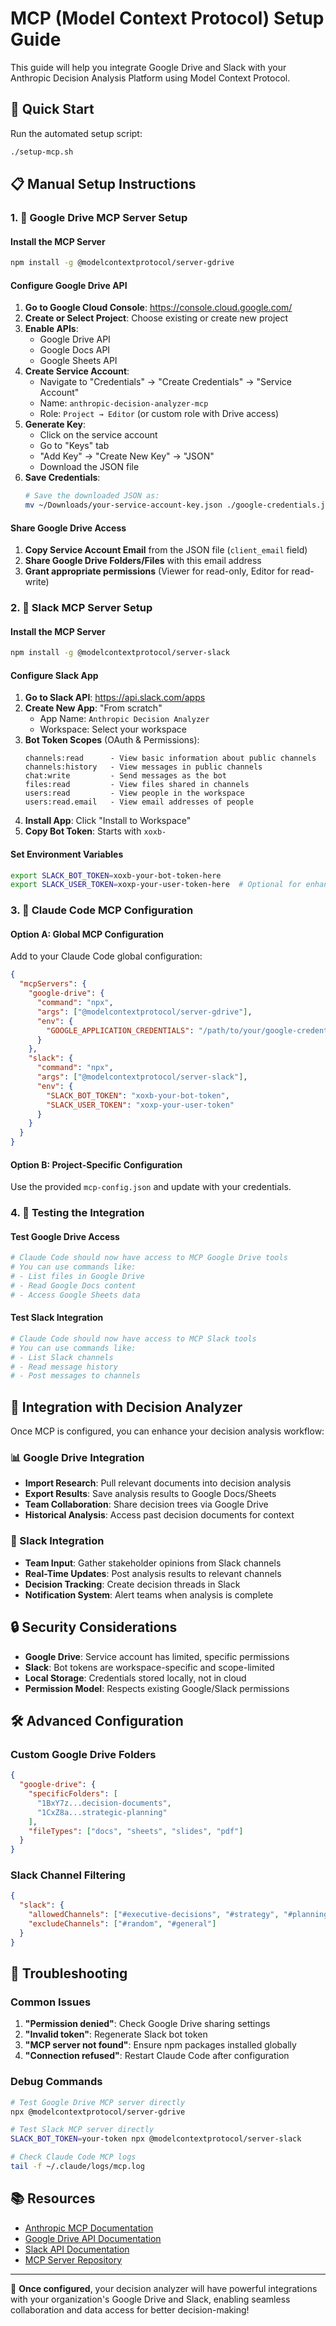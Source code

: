 # MCP (Model Context Protocol) Setup Guide

This guide will help you integrate Google Drive and Slack with your Anthropic Decision Analysis Platform using Model Context Protocol.

## 🚀 Quick Start

Run the automated setup script:

```bash
./setup-mcp.sh
```

## 📋 Manual Setup Instructions

### 1. 🔑 Google Drive MCP Server Setup

#### Install the MCP Server
```bash
npm install -g @modelcontextprotocol/server-gdrive
```

#### Configure Google Drive API

1. **Go to Google Cloud Console**: https://console.cloud.google.com/
2. **Create or Select Project**: Choose existing or create new project
3. **Enable APIs**:
   - Google Drive API
   - Google Docs API
   - Google Sheets API
4. **Create Service Account**:
   - Navigate to "Credentials" → "Create Credentials" → "Service Account"
   - Name: `anthropic-decision-analyzer-mcp`
   - Role: `Project → Editor` (or custom role with Drive access)
5. **Generate Key**:
   - Click on the service account
   - Go to "Keys" tab
   - "Add Key" → "Create New Key" → "JSON"
   - Download the JSON file
6. **Save Credentials**:
   ```bash
   # Save the downloaded JSON as:
   mv ~/Downloads/your-service-account-key.json ./google-credentials.json
   ```

#### Share Google Drive Access
1. **Copy Service Account Email** from the JSON file (`client_email` field)
2. **Share Google Drive Folders/Files** with this email address
3. **Grant appropriate permissions** (Viewer for read-only, Editor for read-write)

### 2. 💬 Slack MCP Server Setup

#### Install the MCP Server
```bash
npm install -g @modelcontextprotocol/server-slack
```

#### Configure Slack App

1. **Go to Slack API**: https://api.slack.com/apps
2. **Create New App**: "From scratch"
   - App Name: `Anthropic Decision Analyzer`
   - Workspace: Select your workspace
3. **Bot Token Scopes** (OAuth & Permissions):
   ```
   channels:read      - View basic information about public channels
   channels:history   - View messages in public channels
   chat:write         - Send messages as the bot
   files:read         - View files shared in channels
   users:read         - View people in the workspace
   users:read.email   - View email addresses of people
   ```
4. **Install App**: Click "Install to Workspace"
5. **Copy Bot Token**: Starts with `xoxb-`

#### Set Environment Variables
```bash
export SLACK_BOT_TOKEN=xoxb-your-bot-token-here
export SLACK_USER_TOKEN=xoxp-your-user-token-here  # Optional for enhanced features
```

### 3. 🔧 Claude Code MCP Configuration

#### Option A: Global MCP Configuration

Add to your Claude Code global configuration:

```json
{
  "mcpServers": {
    "google-drive": {
      "command": "npx",
      "args": ["@modelcontextprotocol/server-gdrive"],
      "env": {
        "GOOGLE_APPLICATION_CREDENTIALS": "/path/to/your/google-credentials.json"
      }
    },
    "slack": {
      "command": "npx",
      "args": ["@modelcontextprotocol/server-slack"],
      "env": {
        "SLACK_BOT_TOKEN": "xoxb-your-bot-token",
        "SLACK_USER_TOKEN": "xoxp-your-user-token"
      }
    }
  }
}
```

#### Option B: Project-Specific Configuration

Use the provided `mcp-config.json` and update with your credentials.

### 4. 🧪 Testing the Integration

#### Test Google Drive Access
```bash
# Claude Code should now have access to MCP Google Drive tools
# You can use commands like:
# - List files in Google Drive
# - Read Google Docs content
# - Access Google Sheets data
```

#### Test Slack Integration
```bash
# Claude Code should now have access to MCP Slack tools
# You can use commands like:
# - List Slack channels
# - Read message history
# - Post messages to channels
```

## 🎯 Integration with Decision Analyzer

Once MCP is configured, you can enhance your decision analysis workflow:

### 📊 Google Drive Integration
- **Import Research**: Pull relevant documents into decision analysis
- **Export Results**: Save analysis results to Google Docs/Sheets
- **Team Collaboration**: Share decision trees via Google Drive
- **Historical Analysis**: Access past decision documents for context

### 💬 Slack Integration
- **Team Input**: Gather stakeholder opinions from Slack channels
- **Real-Time Updates**: Post analysis results to relevant channels
- **Decision Tracking**: Create decision threads in Slack
- **Notification System**: Alert teams when analysis is complete

## 🔒 Security Considerations

- **Google Drive**: Service account has limited, specific permissions
- **Slack**: Bot tokens are workspace-specific and scope-limited
- **Local Storage**: Credentials stored locally, not in cloud
- **Permission Model**: Respects existing Google/Slack permissions

## 🛠️ Advanced Configuration

### Custom Google Drive Folders
```json
{
  "google-drive": {
    "specificFolders": [
      "1BxY7z...decision-documents",
      "1CxZ8a...strategic-planning"
    ],
    "fileTypes": ["docs", "sheets", "slides", "pdf"]
  }
}
```

### Slack Channel Filtering
```json
{
  "slack": {
    "allowedChannels": ["#executive-decisions", "#strategy", "#planning"],
    "excludeChannels": ["#random", "#general"]
  }
}
```

## 🐛 Troubleshooting

### Common Issues
1. **"Permission denied"**: Check Google Drive sharing settings
2. **"Invalid token"**: Regenerate Slack bot token
3. **"MCP server not found"**: Ensure npm packages installed globally
4. **"Connection refused"**: Restart Claude Code after configuration

### Debug Commands
```bash
# Test Google Drive MCP server directly
npx @modelcontextprotocol/server-gdrive

# Test Slack MCP server directly
SLACK_BOT_TOKEN=your-token npx @modelcontextprotocol/server-slack

# Check Claude Code MCP logs
tail -f ~/.claude/logs/mcp.log
```

## 📚 Resources

- [Anthropic MCP Documentation](https://www.anthropic.com/news/model-context-protocol)
- [Google Drive API Documentation](https://developers.google.com/drive/api)
- [Slack API Documentation](https://api.slack.com/)
- [MCP Server Repository](https://github.com/modelcontextprotocol/servers)

---

🎉 **Once configured**, your decision analyzer will have powerful integrations with your organization's Google Drive and Slack, enabling seamless collaboration and data access for better decision-making!